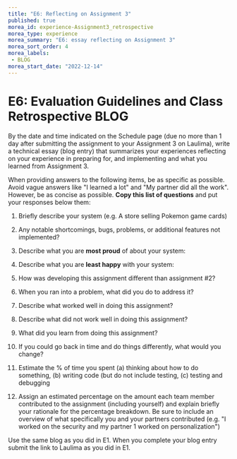 ```yaml
---
title: "E6: Reflecting on Assignment 3"
published: true
morea_id: experience-Assignment3_retrospective
morea_type: experience
morea_summary: "E6: essay reflecting on Assignment 3"
morea_sort_order: 4
morea_labels:
 - BLOG
morea_start_date: "2022-12-14"
---
```


# E6: Evaluation Guidelines and Class Retrospective BLOG

By the date and time indicated on the Schedule page (due no more than 1 day after submitting the assignment to your Assignment 3 on Laulima), write a technical essay (blog entry) that summarizes your experiences reflecting on your experience in preparing for, and implementing and what you learned from Assignment 3. 

When providing answers to the following items, be as specific as possible. Avoid vague answers like "I learned a lot" and "My partner did all the work". However, be as concise as possible. **Copy this list of questions** and put your responses below them:

1. Briefly describe your system (e.g. A store selling Pokemon game cards) 
   
2. Any notable shortcomings, bugs, problems, or additional features not implemented?

3. Describe what you are **most proud** of about your system:

4. Describe what you are **least happy** with your system:

5.  How was developing this assignment different than assignment #2?

6. When you ran into a problem, what did you do to address it?

7.  Describe what worked well in doing this assignment?
   
8.  Describe what did not work well in doing this assignment?

9.  What did you learn from doing this assignment?
    
10. If you could go back in time and do things differently, what would you change? 

11. Estimate the % of time you spent (a) thinking about how to do something, (b) writing code (but do not include testing, (c) testing and debugging

12. Assign an estimated percentage on the amount each team member contributed to the assignment (including yourself) and explain briefly your rationale for the percentage breakdown. Be sure to include an overview of what specifically you and your partners contributed (e.g. "I worked on the security and my partner 1 worked on personalization")


Use the same blog as you did in E1. When you complete your blog entry submit the 
link to Laulima as you did in E1. 

